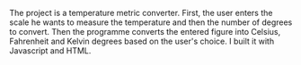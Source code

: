 The project is a temperature metric converter.
First, the user enters the scale he wants to measure the temperature and then the number of degrees to convert.
Then the programme converts the entered figure into Celsius, Fahrenheit and Kelvin degrees based on the user's choice.
I built it with Javascript and HTML. 

